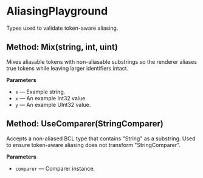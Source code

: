 # AliasingPlayground

Types used to validate token-aware aliasing.

<a id="xml2doc.sample.aliasingplayground.mix(string,int,uint)"></a>

## Method: Mix(string, int, uint)

Mixes aliasable tokens with non-aliasable substrings so the renderer aliases true tokens while leaving larger identifiers intact.

**Parameters**

- `s` — Example string.
- `x` — An example Int32 value.
- `y` — An example UInt32 value.

<a id="xml2doc.sample.aliasingplayground.usecomparer(system.stringcomparer)"></a>

## Method: UseComparer(StringComparer)

Accepts a non-aliased BCL type that contains "String" as a substring. Used to ensure token-aware aliasing does not transform "StringComparer".

**Parameters**

- `comparer` — Comparer instance.
